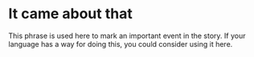 # It came about that

This phrase is used here to mark an important event in the story. If your language has a way for doing this, you could consider using it here.